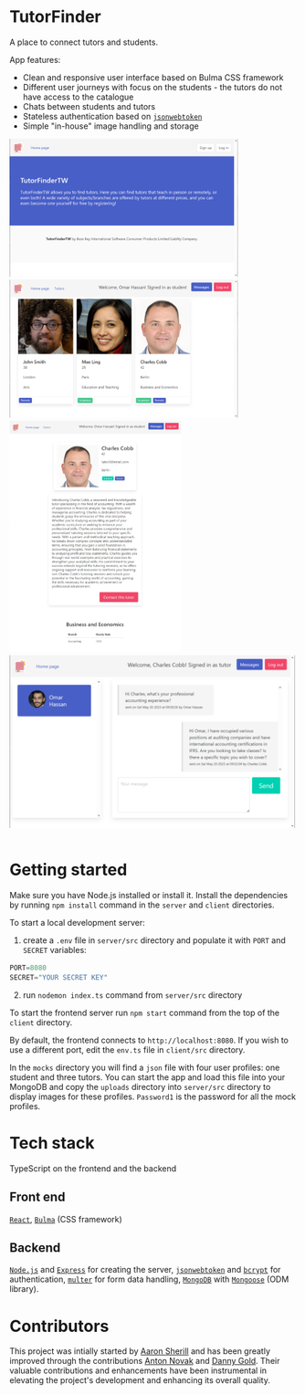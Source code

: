 # TutorFinder

A place to connect tutors and students.

App features:

- Clean and responsive user interface based on Bulma CSS framework
- Different user journeys with focus on the students - the tutors do not have access to the catalogue
- Chats between students and tutors
- Stateless authentication based on [`jsonwebtoken`](https://www.npmjs.com/package/jsonwebtoken)
- Simple "in-house" image handling and storage

<div style="display: flex; flex-direction: row; align-items: start; flex-wrap: wrap; gap: 5px">
<img src="./screenshots/tf1.png" width="400px" />
<img src="./screenshots/tf2.png" width="400px" />
<img src="./screenshots/tf3.png" width="300px" />
<img src="./screenshots/tf4.png" width="500px" />
</div>
<br>

# Getting started

Make sure you have Node.js installed or install it. Install the dependencies by running `npm install` command in the `server` and `client` directories.

To start a local development server:

1. create a `.env` file in `server/src` directory and populate it with `PORT` and `SECRET` variables:

```TypeScript
PORT=8080
SECRET="YOUR SECRET KEY"
```

2. run `nodemon index.ts` command from `server/src` directory

To start the frontend server run `npm start` command from the top of the `client` directory.

By default, the frontend connects to `http://localhost:8080`. If you wish to use a different port, edit the `env.ts` file in `client/src` directory.

In the `mocks` directory you will find a `json` file with four user profiles: one student and three tutors. You can start the app and load this file into your MongoDB and copy the `uploads` directory into `server/src` directory to display images for these profiles. `Password1` is the password for all the mock profiles.

# Tech stack

TypeScript on the frontend and the backend

## Front end

[`React`](https://react.dev/), [`Bulma`](https://bulma.io/) (CSS framework)

## Backend

[`Node.js`](https://nodejs.org/en) and [`Express`](https://nodejs.org/en) for creating the server, [`jsonwebtoken`](https://www.npmjs.com/package/jsonwebtoken) and [`bcrypt`](https://www.npmjs.com/package/bcrypt) for authentication, [`multer`](https://www.npmjs.com/package/multer) for form data handling, [`MongoDB`](https://www.mongodb.com/) with [`Mongoose`](https://mongoosejs.com/) (ODM library).

# Contributors

This project was intially started by [Aaron Sherill](https://github.com/sherrilla71940) and has been greatly improved through the contributions [Anton Novak](https://github.com/anton-novak) and [Danny Gold](https://github.com/dgold01). Their valuable contributions and enhancements have been instrumental in elevating the project's development and enhancing its overall quality.
